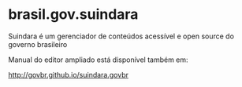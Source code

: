 # brasil.gov.suindara
Suindara é um gerenciador de conteúdos acessível e open source do governo brasileiro

Manual do editor ampliado está disponível também em:

http://govbr.github.io/suindara.govbr
